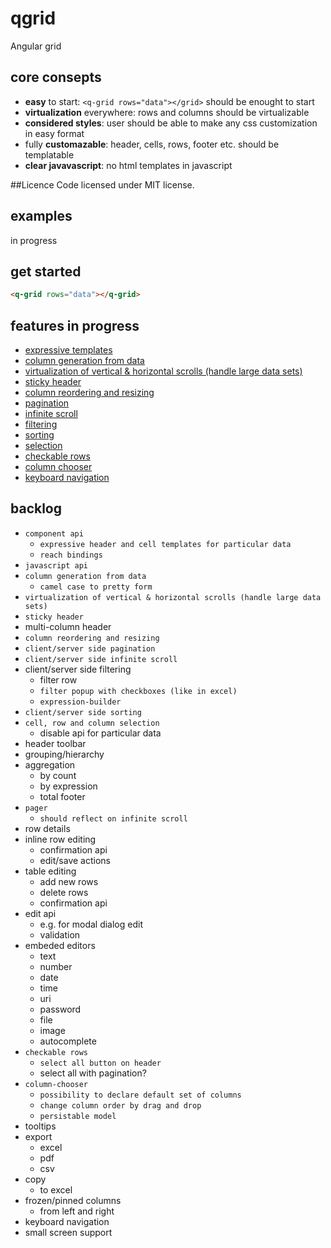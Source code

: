 # qgrid
Angular grid

## core consepts
* **easy** to start: ```<q-grid rows="data"></grid>``` should be enought to start
* **virtualization** everywhere: rows and columns should be virtualizable
* **considered styles**: user should be able to make any css customization in easy format
* fully **customazable**: header, cells, rows, footer etc. should be templatable 
* **clear javavascript**: no html templates in javascript

##Licence
Code licensed under MIT license.

## examples
in progress
## get started
```html
<q-grid rows="data"></q-grid>
```

## features in progress
* [expressive templates](https://github.com/klumba12/qgrid/blob/master/docs/template.md)
* [column generation from data](https://github.com/klumba12/qgrid/blob/master/docs/column.generation.md)
* [virtualization of vertical & horizontal scrolls (handle large data sets)](https://github.com/klumba12/qgrid/blob/master/docs/scroll.virtual.md)
* [sticky header](https://github.com/klumba12/qgrid/blob/master/docs/header.sticky.md)
* [column reordering and resizing](https://github.com/klumba12/qgrid/blob/master/docs/header.sticky.md)
* [pagination](https://github.com/klumba12/qgrid/blob/master/docs/pagination.md)
* [infinite scroll](https://github.com/klumba12/qgrid/blob/master/docs/scroll.infinite.md)
* [filtering](https://github.com/klumba12/qgrid/blob/master/docs/filter.md)
* [sorting](https://github.com/klumba12/qgrid/blob/master/docs/sorting.md)
* [selection](https://github.com/klumba12/qgrid/blob/master/docs/selection.md)
* [checkable rows](https://github.com/klumba12/qgrid/blob/master/docs/row.checkable.md)
* [column chooser](https://github.com/klumba12/qgrid/blob/master/docs/column.chooser.md)
* [keyboard navigation](https://github.com/klumba12/qgrid/blob/master/docs/navigation.md)

## backlog
* `component api`
    *   `expressive header and cell templates for particular data`
    *   `reach bindings`
* `javascript api`
* `column generation from data`
    * `camel case to pretty form`
* `virtualization of vertical & horizontal scrolls (handle large data sets)`
* `sticky header`
* multi-column header
* `column reordering and resizing`
* `client/server side pagination`
* `client/server side infinite scroll`
* client/server side filtering
    *  filter row
    *  `filter popup with checkboxes (like in excel)`
    *  `expression-builder`
* `client/server side sorting`
* `cell, row and column selection`
    * disable api for particular data
* header toolbar
* grouping/hierarchy
* aggregation
    * by count
    * by expression
    * total footer
* `pager`
    * `should reflect on infinite scroll`
* row details
* inline row editing
    * confirmation api
    * edit/save actions
* table editing 
    *  add new rows
    *  delete rows
    *  confirmation api
*  edit api
    *  e.g. for modal dialog edit
    *  validation
* embeded editors
    *  text
    *  number
    *  date
    *  time
    *  uri
    *  password
    *  file
    *  image
    *  autocomplete
* `checkable rows`
    *  `select all button on header`
    *  select all with pagination?
* `column-chooser`
    * `possibility to declare default set of columns`
    * `change column order by drag and drop`
    * `persistable model`
* tooltips
* export
    * excel
    * pdf
    * csv
* copy
    *  to excel
*  frozen/pinned columns
    *  from left and right
*  keyboard navigation
*  small screen support